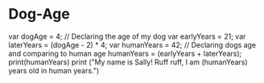 # Dog-Age
var dogAge = 4;
// Declaring the age of my dog
var earlyYears = 21;
var laterYears = (dogAge - 2) * 4;
var humanYears = 42;
// Declaring dogs age and comparing to human age
 humanYears = (earlyYears + laterYears);
print(humanYears)
print ("My name is Sally! Ruff ruff, I am \(humanYears) years old in human years.")
